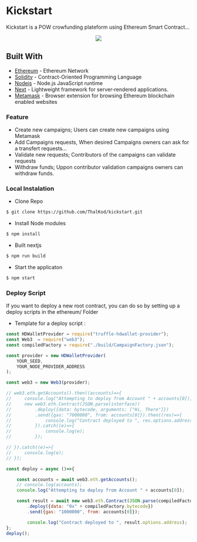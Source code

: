 # Kickstart
Kickstart is a POW crowfunding plateform using Ethereum Smart Contract...
<br>

<p align="center">
   <img src="https://thumbs.gfycat.com/SmoothQuarrelsomeGermanspitz-size_restricted.gif"/>
</p>


## Built With

* [Ethereum](https://github.com/ethereum/) - Ethereum Network
* [Solidity](https://github.com/ethereum/) - Contract-Oriented Programming Language
* [Nodejs](https://github.com/nodejs/node) - Node.js JavaScript runtime
* [Next](https://github.com/ethereum/solidity) -  Lightweight framework for server‑rendered applications.
* [Metamask](https://github.com/MetaMask/metamask-extension) -  Browser extension for browsing Ethereum blockchain enabled websites

### Feature
* Create new campaigns; Users can create new campaigns using Metamask
* Add Campaigns requests, When desired Campaigns owners can ask for a transfert requests...
* Validate new requests; Contributors of the campaigns can validate requests
* Withdraw funds; Uppon contributor validation campaigns owners can withdraw funds.

### Local Instalation
* Clone Repo
```bash
$ git clone https://github.com/ThalKod/kickstart.git
```
* Install Node modules
```bash
$ npm install
```
* Built nextjs
```bash
$ npm run build
```
* Start the applicaton
```bash
$ npm start
```
### Deploy Script
If you want to deploy a new root contract, you can do so by setting up a deploy scripts in the ethereum/ Folder
* Template for a deploy script : 
```js
const HDWalletProvider = require("truffle-hdwallet-provider");
const Web3  = require("web3");
const compiledFactory = require("./build/CampaignFactory.json");

const provider = new HDWalletProvider(
    YOUR_SEED,
    YOUR_NODE_PROVIDER_ADDRESS
);

const web3 = new Web3(provider);

// web3.eth.getAccounts().then((accounts)=>{
//     console.log("Attempting to deploy from Account " + accounts[0]);
//     new web3.eth.Contract(JSON.parse(interface))
//         .deploy({data: bytecode, arguments: ["Hi, There"]})
//         .send({gas: "7000000", from: accounts[0]}).then((res)=>{
//             console.log("Contract deployed to ", res.options.address);
//         }).catch((e)=>{
//             console.log(e);
//         });

// }).catch((e)=>{
//     console.log(e);
// });

const deploy = async ()=>{

    const accounts = await web3.eth.getAccounts();
    // console.log(accounts);
    console.log("Attempting to deploy from Account " + accounts[0]);

    const result = await new web3.eth.Contract(JSON.parse(compiledFactory.interface))
        .deploy({data: "0x" + compiledFactory.bytecode})
        .send({gas: "1000000", from: accounts[0]});

        console.log("Contract deployed to ", result.options.address);
};
deploy();
```






